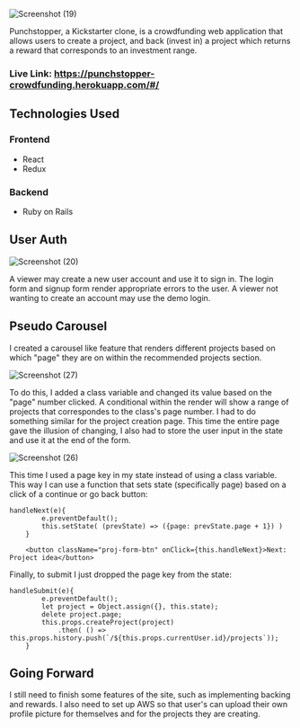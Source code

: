 ![Screenshot (19)](https://user-images.githubusercontent.com/68860003/97029606-80d57700-1512-11eb-8736-4cef2e815ddb.png)

Punchstopper, a Kickstarter clone, is a crowdfunding web application that allows users to create a project, and back (invest in) a project which returns a reward that corresponds to an investment range.

### Live Link: https://punchstopper-crowdfunding.herokuapp.com/#/

## Technologies Used

### Frontend
* React 
* Redux

### Backend
* Ruby on Rails

## User Auth

![Screenshot (20)](https://user-images.githubusercontent.com/68860003/97029778-bed29b00-1512-11eb-8d80-d14b612178df.png)

A viewer may create a new user account and use it to sign in. The login form and signup form render appropriate errors to the user. A viewer not wanting to create an account may use the demo login.

## Pseudo Carousel

I created a carousel like feature that renders different projects based on which "page" they are on within the recommended projects section. 

![Screenshot (27)](https://user-images.githubusercontent.com/68860003/97030289-65b73700-1513-11eb-9d21-20d8162fde77.png)

To do this, I added a class variable and changed its value based on the "page" number clicked. A conditional within the render will show a range of projects that correspondes to the class's page number. I had to do something similar for the project creation page. This time the entire page gave the illusion of changing, I also had to store the user input in the state and use it at the end of the form.

![Screenshot (26)](https://user-images.githubusercontent.com/68860003/97030397-8ed7c780-1513-11eb-998e-1d48fd5de424.png)

This time I used a page key in my state instead of using a class variable. This way I can use a function that sets state (specifically page) based on a click of a continue or go back button:  

```
handleNext(e){
        e.preventDefault();
        this.setState( (prevState) => ({page: prevState.page + 1}) )
    }
    
    <button className="proj-form-btn" onClick={this.handleNext}>Next: Project idea</button>
```
Finally, to submit I just dropped the page key from the state: 
```
handleSubmit(e){
        e.preventDefault();
        let project = Object.assign({}, this.state);
        delete project.page;
        this.props.createProject(project)
            .then( () => this.props.history.push(`/${this.props.currentUser.id}/projects`));
    }
```

## Going Forward 

I still need to finish some features of the site, such as implementing backing and rewards. I also need to set up AWS so that user's can upload their own profile picture for themselves and for the projects they are creating.
